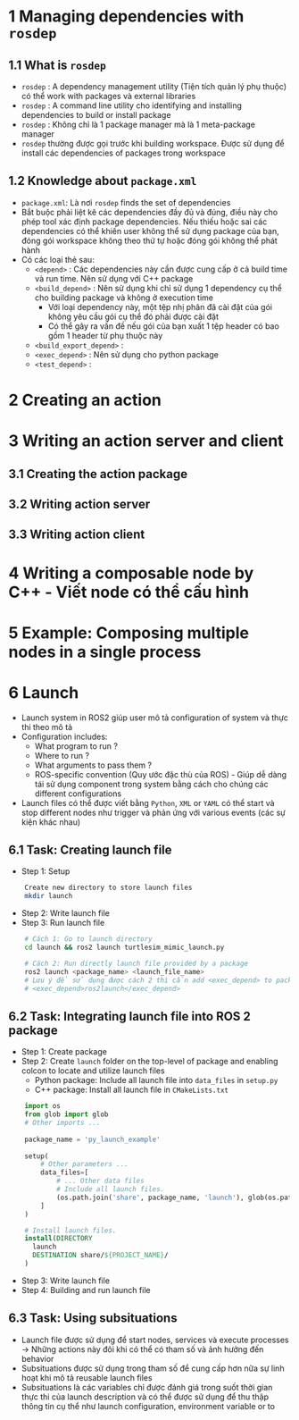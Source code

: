 # 1 Managing dependencies with `rosdep`
## 1.1 What is `rosdep`
- `rosdep` : A dependency management utility (Tiện tích quản lý phụ thuộc) có thể work with packages và external libraries
- `rosdep` : A command line utility cho identifying and installing dependencies to build or install package
- `rosdep` : Không chỉ là 1 package manager mà là 1 meta-package manager
- `rosdep` thường được gọi trước khi building workspace. Được sử dụng để install các dependencies of packages trong workspace

## 1.2 Knowledge about `package.xml`

- `package.xml`: Là nơi `rosdep` finds the set of dependencies
- Bắt buộc phải liệt kê các dependencies đầy đủ và đúng, điều này cho phép tool xác định package dependencies. Nếu thiếu hoặc sai các dependencies có thể khiến user không thể sử dụng package của bạn, đóng gói workspace không theo thứ tự hoặc đóng gói không thể phát hành
- Có các loại thẻ sau:
	- `<depend>` : Các dependencies này cần được cung cấp ở cả build time và run time. Nên sử dụng với C++ package
	- `<build_depend>` : Nên sử dụng khi chỉ sử dụng 1 dependency cụ thể cho building package và không ở execution time
		- Với loại dependency này, một tệp nhị phân đã cài đặt của gói không yêu cầu gói cụ thể đó phải được cài đặt
		- Có thể gây ra vấn đề nếu gói của bạn xuất 1 tệp header có bao gồm 1 header từ phụ thuộc này
	- `<build_export_depend>` : 
	- `<exec_depend>` : Nên sử dụng cho python package
	- `<test_depend>` : 

# 2 Creating an action

# 3 Writing an action server and client
## 3.1 Creating the action package

## 3.2 Writing action server

## 3.3 Writing action client


# 4 Writing a composable node by C++ - Viết node có thể cấu hình

# 5 Example: Composing multiple nodes in a single process


# 6 Launch
- Launch system in ROS2 giúp user mô tả configuration of system và thực thi theo mô tả
- Configuration includes:
	- What program to run ?
	- Where to run ?
	- What arguments to pass them ?
	- ROS-specific convention (Quy ước đặc thù của ROS) - Giúp dễ dàng tái sử dụng component trong system bằng cách cho chúng các different configurations
- Launch files có thể được viết bằng `Python`, `XML` or `YAML` có thể start và stop different nodes như trigger và phản ứng với various events (các sự kiện khác nhau)

## 6.1 Task: Creating launch file
- Step 1: Setup
```bash
	Create new directory to store launch files
	mkdir launch
```
- Step 2: Write launch file
- Step 3: Run launch file
```bash
	# Cách 1: Go to launch directory 
	cd launch && ros2 launch turtlesim_mimic_launch.py

	# Cách 2: Run directly launch file provided by a package
	ros2 launch <package_name> <launch_file_name>
	# Lưu ý để sử dụng được cách 2 thì cần add <exec_depend> to package.xml
	# <exec_depend>ros2launch</exec_depend>
```

## 6.2 Task: Integrating launch file into ROS 2 package
- Step 1: Create package
- Step 2: Create `launch` folder on the top-level of package and enabling colcon to locate and utilize launch files
	- Python package: Include all launch file into `data_files` in `setup.py`
	- C++ package: Install all launch file in `CMakeLists.txt`
```python
	import os
	from glob import glob
	# Other imports ...
	
	package_name = 'py_launch_example'
	
	setup(
	    # Other parameters ...
	    data_files=[
	        # ... Other data files
	        # Include all launch files.
	        (os.path.join('share', package_name, 'launch'), glob(os.path.join('launch', '*launch.[pxy][yma]*')))
	    ]
	)
```

```CMake
	# Install launch files.
	install(DIRECTORY
	  launch
	  DESTINATION share/${PROJECT_NAME}/
	)
```
- Step 3: Write launch file
- Step 4: Building and run launch file


## 6.3 Task: Using subsituations
- Launch file được sử dụng để start nodes, services và execute processes -> Những actions này đôi khi có thể có tham số và ảnh hưởng đến behavior
- Subsituations được sử dụng trong tham số để cung cấp hơn nữa sự linh hoạt khi mô tả reusable launch files
- Subsituations là các variables chỉ được đánh giá trong suốt thời gian thực thi của launch description và có thể được sử dụng để thu thập thông tin cụ thể như launch configuration, environment variable or to 



